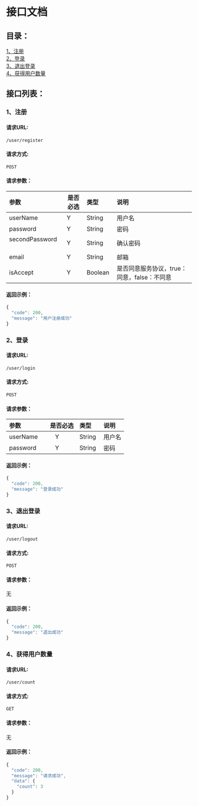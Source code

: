 # 接口文档

## 目录：

[1、注册](#1注册)<br/>
[2、登录](#2登录)<br/>
[3、退出登录](#3退出登录)<br/>
[4、获得用户数量](#4获得用户数量)<br/>

## 接口列表：

### 1、注册

#### 请求URL:  
```
/user/register
```

#### 请求方式: 
```
POST
```

#### 请求参数：

|参数|是否必选|类型|说明|
|:-----|:-------:|:-----|:-----|
|userName      |Y       |String  |用户名 |
|password      |Y       |String  |密码 |
|secondPassword      |Y       |String  |确认密码 |
|email      |Y       |String  |邮箱 |
|isAccept      |Y       |Boolean  |是否同意服务协议，true：同意，false：不同意 |

#### 返回示例：

```javascript
{
  "code": 200,
  "message": "用户注册成功"
}
```

### 2、登录

#### 请求URL:  
```
/user/login
```

#### 请求方式: 
```
POST
```

#### 请求参数：

|参数|是否必选|类型|说明|
|:-----|:-------:|:-----|:-----|
|userName      |Y       |String  |用户名 |
|password      |Y       |String  |密码 |

#### 返回示例：

```javascript
{
  "code": 200,
  "message": "登录成功"
}
```

### 3、退出登录

#### 请求URL:  
```
/user/logout
```

#### 请求方式: 
```
POST
```

#### 请求参数：
无

#### 返回示例：

```javascript
{
  "code": 200,
  "message": "退出成功"
}
```

###  4、获得用户数量

#### 请求URL:  
```
/user/count
```

#### 请求方式: 
```
GET
```

#### 请求参数：
无

#### 返回示例：

```javascript
{
  "code": 200,
  "message": "请求成功",
  "data": {
    "count": 3
  }
}
```
